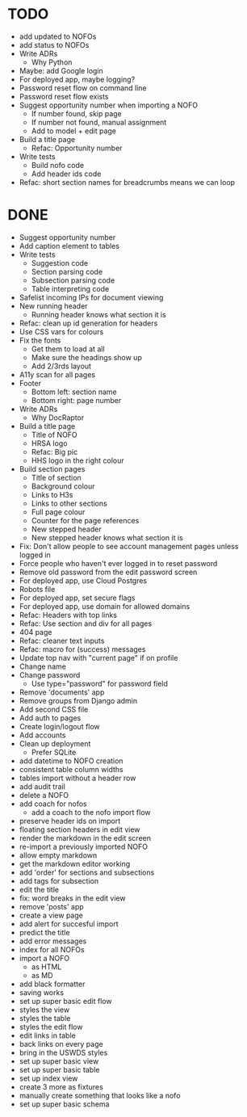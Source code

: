 # TODO

- add updated to NOFOs
- add status to NOFOs
- Write ADRs
  - Why Python
- Maybe: add Google login
- For deployed app, maybe logging?
- Password reset flow on command line
- Password reset flow exists
- Suggest opportunity number when importing a NOFO
  - If number found, skip page
  - If number not found, manual assignment
  - Add to model + edit page
- Build a title page
  - Refac: Opportunity number
- Write tests
  - Build nofo code
  - Add header ids code
- Refac: short section names for breadcrumbs means we can loop

# DONE

- Suggest opportunity number
- Add caption element to tables
- Write tests
  - Suggestion code
  - Section parsing code
  - Subsection parsing code
  - Table interpreting code
- Safelist incoming IPs for document viewing
- New running header
  - Running header knows what section it is
- Refac: clean up id generation for headers
- Use CSS vars for colours
- Fix the fonts
  - Get them to load at all
  - Make sure the headings show up
  - Add 2/3rds layout
- A11y scan for all pages
- Footer
  - Bottom left: section name
  - Bottom right: page number
- Write ADRs
  - Why DocRaptor
- Build a title page
  - Title of NOFO
  - HRSA logo
  - Refac: Big pic
  - HHS logo in the right colour
- Build section pages
  - Title of section
  - Background colour
  - Links to H3s
  - Links to other sections
  - Full page colour
  - Counter for the page references
  - New stepped header
  - New stepped header knows what section it is
- Fix: Don't allow people to see account management pages unless logged in
- Force people who haven't ever logged in to reset password
- Remove old password from the edit password screen
- For deployed app, use Cloud Postgres
- Robots file
- For deployed app, set secure flags
- For deployed app, use domain for allowed domains
- Refac: Headers with top links
- Refac: Use section and div for all pages
- 404 page
- Refac: cleaner text inputs
- Refac: macro for (success) messages
- Update top nav with "current page" if on profile
- Change name
- Change password
  - Use type="password" for password field
- Remove 'documents' app
- Remove groups from Django admin
- Add second CSS file
- Add auth to pages
- Create login/logout flow
- Add accounts
- Clean up deployment
  - Prefer SQLite
- add datetime to NOFO creation
- consistent table column widths
- tables import without a header row
- add audit trail
- delete a NOFO
- add coach for nofos
  - add a coach to the nofo import flow
- preserve header ids on import
- floating section headers in edit view
- render the markdown in the edit screen
- re-import a previously imported NOFO
- allow empty markdown
- get the markdown editor working
- add 'order' for sections and subsections
- add tags for subsection
- edit the title
- fix: word breaks in the edit view
- remove 'posts' app
- create a view page
- add alert for succesful import
- predict the title
- add error messages
- index for all NOFOs
- import a NOFO
  - as HTML
  - as MD
- add black formatter
- saving works
- set up super basic edit flow
- styles the view
- styles the table
- styles the edit flow
- edit links in table
- back links on every page
- bring in the USWDS styles
- set up super basic view
- set up super basic table
- set up index view
- create 3 more as fixtures
- manually create something that looks like a nofo
- set up super basic schema
